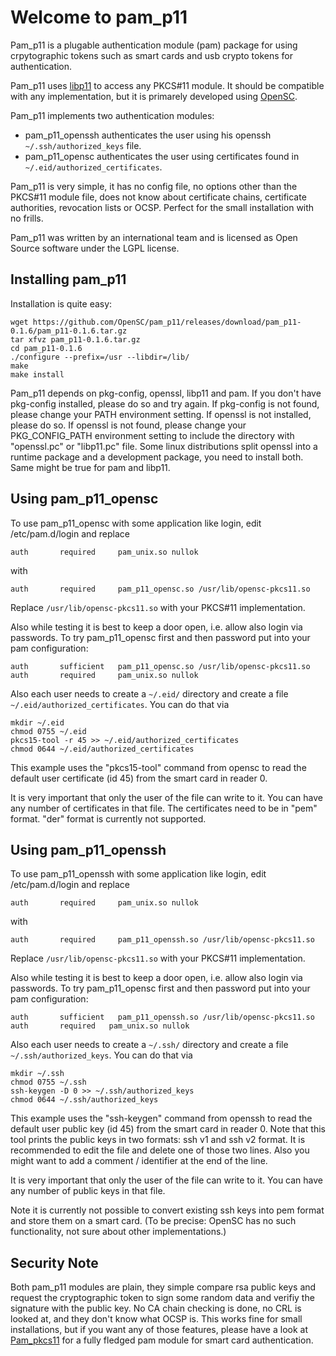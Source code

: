 # Welcome to pam_p11

Pam_p11 is a plugable authentication module (pam) package for using crpytographic tokens such as smart cards and usb crypto tokens for authentication.

Pam_p11 uses [libp11](https://github.com/OpenSC/libp11/) to access any PKCS#11 module. It should be compatible with any implementation, but it is primarely developed using [OpenSC](https://github.com/OpenSC/OpenSC/).

Pam_p11 implements two authentication modules:

- pam_p11_openssh authenticates the user using his openssh `~/.ssh/authorized_keys` file.
- pam_p11_opensc authenticates the user using certificates found in `~/.eid/authorized_certificates`.

Pam_p11 is very simple, it has no config file, no options other than the PKCS#11 module file, does not know about certificate chains, certificate authorities, revocation lists or OCSP. Perfect for the small installation with no frills.

Pam_p11 was written by an international team and is licensed as Open Source software under the LGPL license.

## Installing pam_p11

Installation is quite easy:

```
wget https://github.com/OpenSC/pam_p11/releases/download/pam_p11-0.1.6/pam_p11-0.1.6.tar.gz
tar xfvz pam_p11-0.1.6.tar.gz
cd pam_p11-0.1.6
./configure --prefix=/usr --libdir=/lib/
make
make install
```

Pam_p11 depends on pkg-config, openssl, libp11 and pam.  If you don't have pkg-config installed, please do so and try again.  If pkg-config is not found, please change your PATH environment setting.  If openssl is not installed, please do so. If openssl is not found, please change your PKG_CONFIG_PATH environment setting to include the directory with "openssl.pc" or "libp11.pc" file. Some linux distributions split openssl into a runtime package and a development package, you need to install both. Same might be true for pam and libp11.

## Using pam_p11_opensc

To use pam_p11_opensc with some application like login, edit /etc/pam.d/login and replace

```
auth       required     pam_unix.so nullok
```

with

```
auth       required     pam_p11_opensc.so /usr/lib/opensc-pkcs11.so
```

Replace `/usr/lib/opensc-pkcs11.so` with your PKCS#11 implementation.

Also while testing it is best to keep a door open, i.e. allow also login via passwords. To try pam_p11_opensc first and then password put into your pam configuration:

```
auth       sufficient   pam_p11_opensc.so /usr/lib/opensc-pkcs11.so
auth       required     pam_unix.so nullok
```

Also each user needs to create a `~/.eid/` directory and create a file `~/.eid/authorized_certificates`. You can do that via

```
mkdir ~/.eid
chmod 0755 ~/.eid
pkcs15-tool -r 45 >> ~/.eid/authorized_certificates
chmod 0644 ~/.eid/authorized_certificates
```

This example uses the "pkcs15-tool" command from opensc to read the default user certificate (id 45) from the smart card in reader 0.

It is very important that only the user of the file can write to it.  You can have any number of certificates in that file. The certificates need to be in "pem" format. "der" format is currently not supported.

## Using pam_p11_openssh

To use pam_p11_openssh with some application like login, edit /etc/pam.d/login and replace

```
auth       required     pam_unix.so nullok
```

with

```
auth       required     pam_p11_openssh.so /usr/lib/opensc-pkcs11.so
```

Replace `/usr/lib/opensc-pkcs11.so` with your PKCS#11 implementation.

Also while testing it is best to keep a door open, i.e. allow also login via passwords. To try pam_p11_opensc first and then password put into your pam configuration:

```
auth       sufficient   pam_p11_openssh.so /usr/lib/opensc-pkcs11.so
auth       required   pam_unix.so nullok
```

Also each user needs to create a `~/.ssh/` directory and create a file `~/.ssh/authorized_keys`. You can do that via

```
mkdir ~/.ssh
chmod 0755 ~/.ssh
ssh-keygen -D 0 >> ~/.ssh/authorized_keys
chmod 0644 ~/.ssh/authorized_keys
```

This example uses the "ssh-keygen" command from openssh to read the default user public key (id 45) from the smart card in reader 0.  Note that this tool prints the public keys in two formats: ssh v1 and ssh v2 format. It is recommended to edit the file and delete one of those two lines. Also you might want to add a comment / identifier at the end of the line.

It is very important that only the user of the file can write to it.  You can have any number of public keys in that file.

Note it is currently not possible to convert existing ssh keys into pem format and store them on a smart card. (To be precise: OpenSC has no such functionality, not sure about other implementations.)

## Security Note

Both pam_p11 modules are plain, they simple compare rsa public keys and request the cryptographic token to sign some random data and verifiy the signature with the public key. No CA chain checking is done, no CRL is looked at, and they don't know what OCSP is. This works fine for small installations, but if you want any of those features, please have a look at [Pam_pkcs11](https://github.com/OpenSC/pam_pkcs11) for a fully fledged pam module for smart card authentication.
